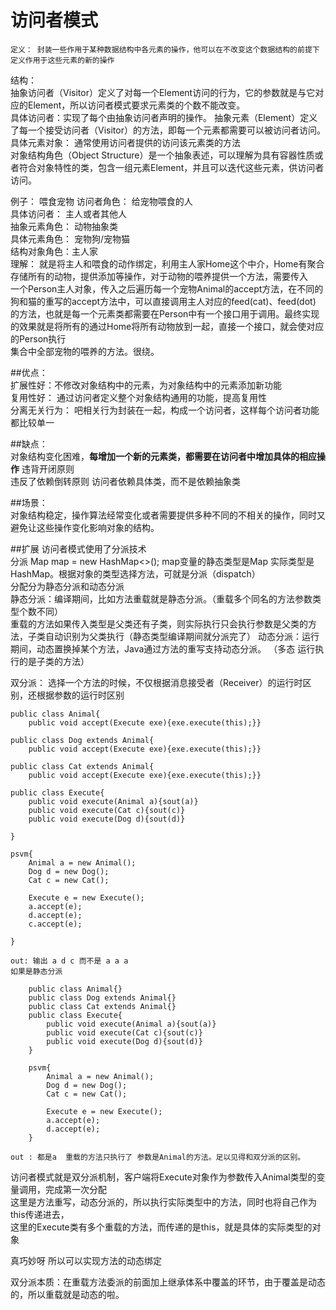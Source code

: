 # 访问者模式

    定义： 封装一些作用于某种数据结构中各元素的操作，他可以在不改变这个数据结构的前提下定义作用于这些元素的新的操作  

结构：  
抽象访问者（Visitor）定义了对每一个Element访问的行为，它的参数就是与它对应的Element，所以访问者模式要求元素类的个数不能改变。  
具体访问者：实现了每个由抽象访问者声明的操作。 抽象元素（Element）定义了每一个接受访问者（Visitor）的方法，即每一个元素都需要可以被访问者访问。  
具体元素对象： 通常使用访问者提供的访问该元素类的方法  
对象结构角色（Object Structure）是一个抽象表述，可以理解为具有容器性质或者符合对象特性的类，包含一组元素Element，并且可以迭代这些元素，供访问者访问。

例子： 喂食宠物 访问者角色： 给宠物喂食的人  
具体访问者： 主人或者其他人  
抽象元素角色： 动物抽象类  
具体元素角色： 宠物狗/宠物猫  
结构对象角色：主人家  
理解： 就是将主人和喂食的动作绑定，利用主人家Home这个中介，Home有聚合存储所有的动物，提供添加等操作，对于动物的喂养提供一个方法，需要传入  
一个Person主人对象，传入之后遍历每一个宠物Animal的accept方法，在不同的狗和猫的重写的accept方法中，可以直接调用主人对应的feed(cat)、feed(dot)  
的方法，也就是每一个元素类都需要在Person中有一个接口用于调用。最终实现的效果就是将所有的通过Home将所有动物放到一起，直接一个接口，就会使对应的Person执行  
集合中全部宠物的喂养的方法。很绕。

##优点：  
扩展性好：不修改对象结构中的元素，为对象结构中的元素添加新功能  
复用性好： 通过访问者定义整个对象结构通用的功能，提高复用性  
分离无关行为： 吧相关行为封装在一起，构成一个访问者，这样每个访问者功能都比较单一  

##缺点：  
对象结构变化困难，**每增加一个新的元素类，都需要在访问者中增加具体的相应操作**  违背开闭原则    
违反了依赖倒转原则  访问者依赖具体类，而不是依赖抽象类  

##场景：  
对象结构稳定，操作算法经常变化或者需要提供多种不同的不相关的操作，同时又避免让这些操作变化影响对象的结构。


##扩展 访问者模式使用了分派技术  
分派 Map map = new HashMap<>(); map变量的静态类型是Map 实际类型是HashMap。根据对象的类型选择方法，可就是分派（dispatch）  
分配分为静态分派和动态分派  
静态分派：编译期间，比如方法重载就是静态分派。（重载多个同名的方法参数类型个数不同）  
    重载的方法如果传入类型是父类还有子类，则实际执行只会执行参数是父类的方法，子类自动识别为父类执行（静态类型编译期间就分派完了）
动态分派：运行期间，动态置换掉某个方法，Java通过方法的重写支持动态分派。 （多态 运行执行的是子类的方法）  
        
双分派： 
选择一个方法的时候，不仅根据消息接受者（Receiver）的运行时区别，还根据参数的运行时区别  
```
public class Animal{
    public void accept(Execute exe){exe.execute(this);}}

public class Dog extends Animal{
    public void accept(Execute exe){exe.execute(this);}}  

public class Cat extends Animal{
    public void accept(Execute exe){exe.execute(this);}}  

public class Execute{
    public void execute(Animal a){sout(a)}
    public void execute(Cat c){sout(c)}
    public void execute(Dog d){sout(d)}
 
}

psvm{
    Animal a = new Animal();
    Dog d = new Dog();
    Cat c = new Cat();
    
    Execute e = new Execute();
    a.accept(e);
    d.accept(e);
    c.accept(e);
    
}

out: 输出 a d c 而不是 a a a 
如果是静态分派

    public class Animal{}
    public class Dog extends Animal{}
    public class Cat extends Animal{}
    public class Execute{
        public void execute(Animal a){sout(a)}
        public void execute(Cat c){sout(c)}
        public void execute(Dog d){sout(d)}
    }
    
    psvm{
        Animal a = new Animal();
        Dog d = new Dog();
        Cat c = new Cat();
        
        Execute e = new Execute();
        a.accept(e);
        d.accept(e);
    }
    
out : 都是a  重载的方法只执行了 参数是Animal的方法。足以见得和双分派的区别。  
```

访问者模式就是双分派机制，客户端将Execute对象作为参数传入Animal类型的变量调用，完成第一次分配  
这里是方法重写，动态分派的，所以执行实际类型中的方法，同时也将自己作为this传递进去，  
这里的Execute类有多个重载的方法，而传递的是this，就是具体的实际类型的对象

真巧妙呀 所以可以实现方法的动态绑定

双分派本质：在重载方法委派的前面加上继承体系中覆盖的环节，由于覆盖是动态的，所以重载就是动态的啦。